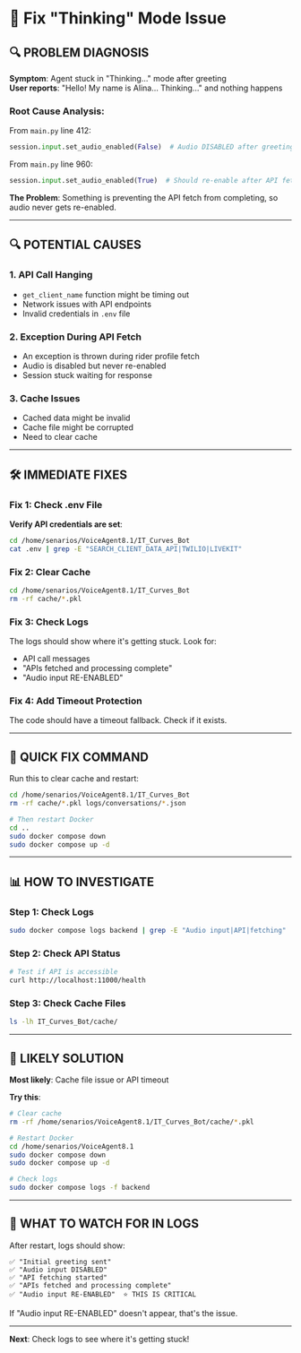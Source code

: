 # 🔧 Fix "Thinking" Mode Issue

## 🔍 PROBLEM DIAGNOSIS

**Symptom**: Agent stuck in "Thinking..." mode after greeting  
**User reports**: "Hello! My name is Alina... Thinking..." and nothing happens

### Root Cause Analysis:

From `main.py` line 412:
```python
session.input.set_audio_enabled(False)  # Audio DISABLED after greeting
```

From `main.py` line 960:
```python
session.input.set_audio_enabled(True)  # Should re-enable after API fetch
```

**The Problem**: Something is preventing the API fetch from completing, so audio never gets re-enabled.

---

## 🔍 POTENTIAL CAUSES

### 1. API Call Hanging
- `get_client_name` function might be timing out
- Network issues with API endpoints
- Invalid credentials in `.env` file

### 2. Exception During API Fetch
- An exception is thrown during rider profile fetch
- Audio is disabled but never re-enabled
- Session stuck waiting for response

### 3. Cache Issues
- Cached data might be invalid
- Cache file might be corrupted
- Need to clear cache

---

## 🛠️ IMMEDIATE FIXES

### Fix 1: Check .env File

**Verify API credentials are set**:
```bash
cd /home/senarios/VoiceAgent8.1/IT_Curves_Bot
cat .env | grep -E "SEARCH_CLIENT_DATA_API|TWILIO|LIVEKIT"
```

### Fix 2: Clear Cache

```bash
cd /home/senarios/VoiceAgent8.1/IT_Curves_Bot
rm -rf cache/*.pkl
```

### Fix 3: Check Logs

The logs should show where it's getting stuck. Look for:
- API call messages
- "APIs fetched and processing complete"
- "Audio input RE-ENABLED"

### Fix 4: Add Timeout Protection

The code should have a timeout fallback. Check if it exists.

---

## 🔧 QUICK FIX COMMAND

Run this to clear cache and restart:

```bash
cd /home/senarios/VoiceAgent8.1/IT_Curves_Bot
rm -rf cache/*.pkl logs/conversations/*.json

# Then restart Docker
cd ..
sudo docker compose down
sudo docker compose up -d
```

---

## 📊 HOW TO INVESTIGATE

### Step 1: Check Logs
```bash
sudo docker compose logs backend | grep -E "Audio input|API|fetching" | tail -50
```

### Step 2: Check API Status
```bash
# Test if API is accessible
curl http://localhost:11000/health
```

### Step 3: Check Cache Files
```bash
ls -lh IT_Curves_Bot/cache/
```

---

## 🎯 LIKELY SOLUTION

**Most likely**: Cache file issue or API timeout

**Try this**:
```bash
# Clear cache
rm -rf /home/senarios/VoiceAgent8.1/IT_Curves_Bot/cache/*.pkl

# Restart Docker
cd /home/senarios/VoiceAgent8.1
sudo docker compose down
sudo docker compose up -d

# Check logs
sudo docker compose logs -f backend
```

---

## 📝 WHAT TO WATCH FOR IN LOGS

After restart, logs should show:
```
✅ "Initial greeting sent"
✅ "Audio input DISABLED"
✅ "API fetching started"
✅ "APIs fetched and processing complete"
✅ "Audio input RE-ENABLED"  ⭐ THIS IS CRITICAL
```

If "Audio input RE-ENABLED" doesn't appear, that's the issue.

---

**Next**: Check logs to see where it's getting stuck!

